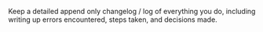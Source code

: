 Keep a detailed append only changelog / log of everything you do, including writing up errors encountered, steps taken, and decisions made.
